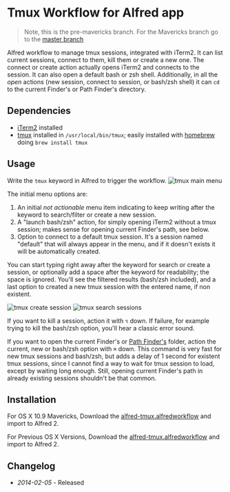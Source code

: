# Tmux Workflow for Alfred app

> Note, this is the pre-mavericks branch. For the Mavericks branch go to the [master branch](https://github.com/ramiroaraujo/alfred-tmux-workflow)

Alfred workflow to manage tmux sessions, integrated with iTerm2. It can list current sessions, connect to them, kill them or create a new one. The connect or create action actually opens iTerm2 and connects to the session. It can also open a default bash or zsh shell. Additionally, in all the _open_ actions (new session, connect to session, or bash/zsh shell)
it can ```cd``` to the current Finder's or Path Finder's directory.

## Dependencies

* [iTerm2](http://www.iterm2.com/) installed
* [tmux](http://tmux.sourceforge.net/) installed in ```/usr/local/bin/tmux```; easily installed with [homebrew](http://brew.sh/) doing ```brew install tmux```

## Usage

Write the ```tmux``` keyword in Alfred to trigger the workflow.
![tmux main menu](https://raw.github.com/ramiroaraujo/alfred-tmux-workflow/master/screenshots/tmux-main-menu.png)

The initial menu options are:

1. An initial _not actionable_ menu item indicating to keep writing after the keyword to search/filter or create a new session.
2. A "launch bash/zsh" action, for simply opening iTerm2 without a tmux session; makes sense for opening current Finder's path, see below.
3. Option to connect to a default tmux session. It's a session named "default" that will always appear in the menu, and if it doesn't exists it will be automatically created.

You can start typing right away after the keyword for search or create a session, or optionally add a space after the keyword for readability; the space is ignored. You'll see the filtered results (bash/zsh included), and a last option to created a new tmux session with the entered name, if non existent.

![tmux create session](https://raw.github.com/ramiroaraujo/alfred-tmux-workflow/master/screenshots/tmux-create-session.png)
![tmux search sessions](https://raw.github.com/ramiroaraujo/alfred-tmux-workflow/master/screenshots/tmux-search-sessions.png)

If you want to kill a session, action it with ```⌥``` down. If failure, for example trying to kill the bash/zsh option, you'll hear a classic error sound.

If you want to open the current Finder's or [Path Finder's](http://cocoatech.com/pathfinder/) folder, action the current, new or bash/zsh option with ```⌘``` down. This command is very fast for new tmux sessions and bash/zsh, but adds a delay of 1 second for existent tmux sessions, since I cannot find a way to wait for tmux session to load, except by waiting long enough. Still, opening current Finder's path in already existing sessions shouldn't be that common.

## Installation
For OS X 10.9 Mavericks, Download the [alfred-tmux.alfredworkflow](https://github.com/ramiroaraujo/alfred-tmux-workflow/raw/master/alfred-tmux.alfredworkflow) and import to Alfred 2.

For Previous OS X Versions, Download the [alfred-tmux.alfredworkflow](https://github.com/ramiroaraujo/alfred-tmux-workflow/raw/pre-mavericks/alfred-tmux.alfredworkflow) and import to Alfred 2.

## Changelog
* _2014-02-05_ - Released
